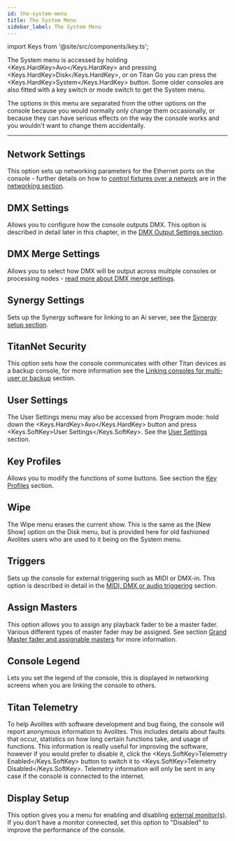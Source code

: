 ```yaml
---
id: the-system-menu
title: The System Menu
sidebar_label: The System Menu
---
```


import Keys from '@site/src/components/key.ts';

The System menu is accessed by holding <Keys.HardKey>Avo</Keys.HardKey> and pressing <Keys.HardKey>Disk</Keys.HardKey>, or 
on Titan Go you can press the <Keys.HardKey>System</Keys.HardKey> button. Some
older consoles are also fitted with a key switch or mode switch to get the
System menu.

The options in this menu are separated from the other options on the
console because you would normally only change them occasionally, or
because they can have serious effects on the way the console works and
you wouldn't want to change them accidentally.

---

Network Settings
----------------

This option sets up networking parameters for the Ethernet ports on the console - further details on how to [control fixtures over a network](../networking/controlling-fixtures-over-a-network.md) are in the [networking section](../networking.md).

DMX Settings
------------

Allows you to configure how the console outputs DMX. This option is
described in detail later in this chapter, in the [DMX Output Settings section](dmx-output-mapping.md#configuring-dmx-outputs).

DMX Merge Settings
------------------

Allows you to select how DMX will be output across multiple consoles or
processing nodes - [read more about DMX merge settings](dmx-output-mapping.md#dmx-merge).

Synergy Settings
----------------

Sets up the Synergy software for linking to an Ai server, see the [Synergy setup section](../synergy/setting-up.md#synergy-setup).

TitanNet Security
-----------------

This option sets how the console communicates with other Titan devices
as a backup console, for more information see the [Linking consoles for multi-user or backup](../running-the-show/linking-consoles-for-multi-user-or-backup.md) section.

User Settings
-------------

The User Settings menu may also be accessed from Program mode: hold down
the <Keys.HardKey>Avo</Keys.HardKey> button and press <Keys.SoftKey>User Settings</Keys.SoftKey>. See the [User Settings](user-settings.md) section.

Key Profiles
------------

Allows you to modify the functions of some buttons. See section the [Key Profiles](key-profiles.md) section.

Wipe
----

The Wipe menu erases the current show. This is the same as the \[New
Show\] option on the Disk menu, but is provided here for old fashioned
Avolites users who are used to it being on the System menu.

Triggers
--------

Sets up the console for external triggering such as MIDI or DMX-in. This
option is described in detail in the [MIDI, DMX or audio triggering](../running-the-show/midi-dmx-or-audio-triggering.md) section.

Assign Masters
--------------

This option allows you to assign any playback fader to be a master
fader. Various different types of master fader may be assigned. See
section [Grand Master fader and assignable masters](../running-the-show/playback-controls.md#grand-master-fader-and-assignable-masters) for more
information.

Console Legend
--------------

Lets you set the legend of the console, this is displayed in networking
screens when you are linking the console to others.

Titan Telemetry
---------------

To help Avolites with software development and bug fixing, the console
will report anonymous information to Avolites. This includes details
about faults that occur, statistics on how long certain functions take,
and usage of functions. This information is really useful for improving
the software, however if you would prefer to disable it, click the
<Keys.SoftKey>Telemetry Enabled</Keys.SoftKey> button to switch it to <Keys.SoftKey>Telemetry Disabled</Keys.SoftKey>.
Telemetry information will only be sent in any case if the console is
connected to the internet.

Display Setup
-------------

This option gives you a menu for enabling and disabling [external
monitor(s)](external-displays.md). If you don't have a monitor connected, set this option to
"Disabled" to improve the performance of the console.


